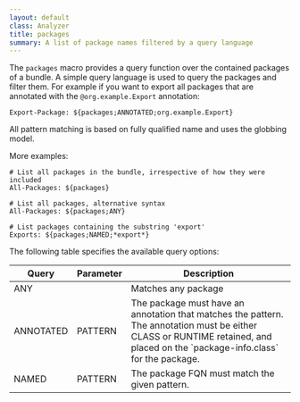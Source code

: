 ```yaml
---
layout: default
class: Analyzer
title: packages 
summary: A list of package names filtered by a query language
---
```



The `packages` macro provides a query function over the contained packages of a bundle. A simple query language is used to query the packages and filter them.
For example if you want to export all packages that are annotated with the `@org.example.Export` annotation:

    Export-Package: ${packages;ANNOTATED;org.example.Export}

All pattern matching is based on fully qualified name and uses the globbing model.

More examples:

    # List all packages in the bundle, irrespective of how they were included
    All-Packages: ${packages}

    # List all packages, alternative syntax
    All-Packages: ${packages;ANY}

    # List packages containing the substring 'export'
    Exports: ${packages;NAMED;*export*}

The following table specifies the available query options:

<table>
<thead>
  <tr>
    <th>Query</th>
    <th>Parameter</th>
    <th>Description</th>
  </tr>
</thead>

<tr>
  <td>ANY</td>
  <td></td>
  <td>Matches any package</td>
</tr>

<tr>
  <td>ANNOTATED</td>
  <td>PATTERN</td>
  <td>The package must have an annotation that matches the pattern. The annotation must be either CLASS or RUNTIME retained, and placed on the `package-info.class` for the package.</td>
</tr>

<tr>
  <td>NAMED</td>
  <td>PATTERN</td>
  <td>The package FQN must match the given pattern.</td>
</tr>
</table>
